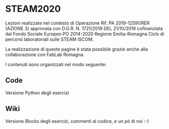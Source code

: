 # STEAM2020
Lezioni realizzate nel contesto di Operazione Rif. PA 2019-12591/RER (AZIONE 3) approvata con D.G.R. N. 1721/2019 DEL 21/10/2019 cofinanziata dal Fondo Sociale Europeo PO 2014-2020 Regione Emilia-Romagna Ciclo di percorsi laboratoriali sulle STEAM ISCOM.

La realizzazione di queste pagine è stata possibile grazie anche alla collaborazione con FabLab Romagna.

I contenuti sono organizzati nel modo seguente:
## Code
Versione Python degli esercizi
## Wiki
Versione Blocks degli esercizi, commenti al codice, e un pò di noi :-)

